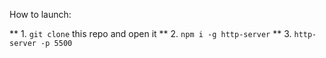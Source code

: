 How to launch:

** 1. `git clone` this repo and open it
** 2. `npm i -g http-server`
** 3. `http-server -p 5500`
